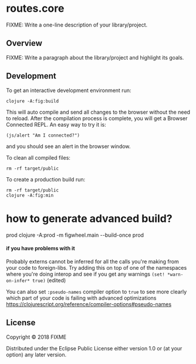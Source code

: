 # routes.core

FIXME: Write a one-line description of your library/project.

## Overview

FIXME: Write a paragraph about the library/project and highlight its goals.

## Development

To get an interactive development environment run:

    clojure -A:fig:build

This will auto compile and send all changes to the browser without the
need to reload. After the compilation process is complete, you will
get a Browser Connected REPL. An easy way to try it is:

    (js/alert "Am I connected?")

and you should see an alert in the browser window.

To clean all compiled files:

    rm -rf target/public

To create a production build run:

	rm -rf target/public
	clojure -A:fig:min



# how to generate advanced build?
 prod clojure -A:prod -m figwheel.main --build-once prod

#### if you have problems with it
Probably externs cannot be inferred for all the calls you're making from your code to foreign-libs. Try adding this on top of one of the namespaces where you're doing interop and see if you get any warnings `(set! *warn-on-infer* true)` (edited)

You can also set `:pseudo-names` compiler option to `true` to see more clearly which part of your code is failing with advanced optimizations https://clojurescript.org/reference/compiler-options#pseudo-names


## License

Copyright © 2018 FIXME

Distributed under the Eclipse Public License either version 1.0 or (at your option) any later version.
